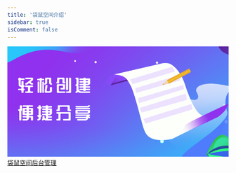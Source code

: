 ```yaml
---
title: '袋鼠空间介绍'
sidebar: true
isComment: false
---
```


![](../images/main.jpeg)
[袋鼠空间后台管理](http://175.24.36.114:8889)
